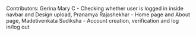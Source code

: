 Contributors:
Gerina Mary C - Checking whether user is logged in inside navbar and Design upload,
Pranamya Rajashekhar - Home page and About page,
Madetivenkata Sudiksha - Account creation, verification and log in/log out